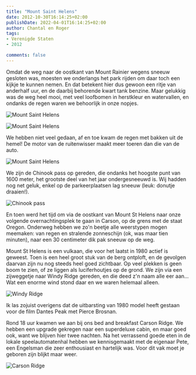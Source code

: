 ```yaml
---
title: "Mount Saint Helens"
date: 2012-10-30T16:14:25+02:00
publishDate: 2022-04-01T16:14:25+02:00
author: Chantal en Roger
tags:
- Verenigde Staten
- 2012

comments: false
---
```


Omdat de weg naar de oostkant van Mount Rainier wegens sneeuw gesloten was, moesten we onderlangs het park rijden om daar toch een kijkje te kunnen nemen. En dat betekent hier dus gewoon een ritje van anderhalf uur, en de daarbij behorende kwart tank benzine. Maar gelukkig was de weg heel mooi, met veel loofbomen in herstkleur en watervallen, en ondanks de regen waren we behoorlijk in onze nopjes.

![Mount Saint Helens](./images/IMG_1755.JPG)

![Mount Saint Helens](./images/IMG_1770.JPG)

We hebben niet veel gedaan, af en toe kwam de regen met bakken uit de hemel! De motor van de ruitenwisser maakt meer toeren dan die van de auto.

![Mount Saint Helens](./images/IMG_1783.JPG)

We zijn de Chinook pass op gereden, die ondanks het hoogste punt van 1600 meter, het grootste deel van het jaar ondergesneeuwd is. Wij hadden nog net geluk, enkel op de parkeerplaatsen lag sneeuw (leuk: donutje draaien!).

![Chinook pass](./images/IMG_1764.JPG)

En toen werd het tijd om via de oostkant van Mount St Helens naar onze volgende overnachtingsplek te gaan in Carson, op de grens met de staat Oregon. Onderweg hebben we zo'n beetje alle weerstypen mogen meemaken: van regen en stralende zonneschijn (ok, was maar tien minuten), naar een 30 centimeter dik pak sneeuw op de weg.

Mount St Helens is een vulkaan, die voor het laatst in 1980 actief is geweest. Toen is een heel groot stuk van de berg ontploft, en de gevolgen daarvan zijn nu nog steeds heel goed zichtbaar. Op veel plekken is geen boom te zien, of ze liggen als luciferhoutjes op de grond. We zijn via een zijweggetje naar Windy Ridge gereden, en die deed z'n naam alle eer aan... Wat een enorme wind stond daar en we waren helemaal alleen.

![Windy Ridge](./images/IMG_1810.JPG)

Ik las zojuist overigens dat de uitbarsting van 1980 model heeft gestaan voor de film Dantes Peak met Pierce Brosnan.

Rond 18 uur kwamen we aan bij ons bed and breakfast Carson Ridge. We hebben een upgrade gekregen naar een superdeluxe cabin, en maar goed ook, want we blijven hier twee nachten. Na het verrassend goede eten in de lokale speelautomatenhal hebben we kennisgemaakt met de eigenaar Pete, een Engelsman die zeer enthousiast en hartelijk was. Voor dit vak moet je geboren zijn blijkt maar weer.

![Carson Ridge](./images/IMG_1894.JPG)

